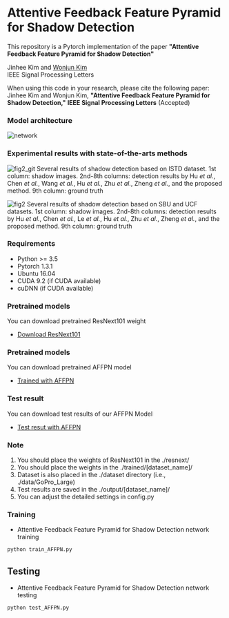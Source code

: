 # Attentive Feedback Feature Pyramid for Shadow Detection 

This repository is a Pytorch implementation of the paper **"Attentive Feedback Feature Pyramid for Shadow Detection"**

Jinhee Kim and [Wonjun Kim](https://sites.google.com/view/dcvl)  
IEEE Signal Processing Letters

When using this code in your research, please cite the following paper: Jinhee Kim and Wonjun Kim, **"Attentive Feedback Feature Pyramid for Shadow Detection,"** **IEEE Signal Processing Letters** (Accepted)

### Model architecture
![network](https://user-images.githubusercontent.com/60129726/97146672-944f3f00-17ab-11eb-9421-413bb2840c00.png)

### Experimental results with state-of-the-arts methods

![fig2_git](https://user-images.githubusercontent.com/60129726/80967835-f90b8b80-8e51-11ea-9b60-11e72f50a6cd.png)
Several results of shadow detection based on ISTD dataset. 1st column: shadow images. 2nd-8th columns: detection results by Hu *et al.*, Chen *et al.*, Wang *et al.*, Hu *et al.*, Zhu *et al.*, Zheng *et al.*, and the proposed method. 9th column: ground truth

![fig2](https://user-images.githubusercontent.com/60129726/80562585-1213d700-8a23-11ea-86e5-a75519bc322e.png)
Several results of shadow detection based on SBU and UCF datasets. 1st column: shadow images. 2nd-8th columns: detection results by Hu *et al.*, Chen *et al.*, Le *et al.*, Hu *et al.*, Zhu *et al.*, Zheng *et al.*, and the proposed method. 9th column: ground truth

### Requirements

* Python >= 3.5
* Pytorch 1.3.1
* Ubuntu 16.04
* CUDA 9.2 (if CUDA available)
* cuDNN (if CUDA available)

### Pretrained models
You can download pretrained ResNext101 weight
* [Download ResNext101](https://drive.google.com/drive/folders/1bTx9eB5_tcMYHSVAFyTpTHUDS_PHEIvg?usp=sharing)

### Pretrained models
You can download pretrained AFFPN model
* [Trained with AFFPN](https://drive.google.com/drive/folders/1cm4CmxCBoqVJlom5WCuL-mvLyf4-Jd_m?usp=sharing)

### Test result
You can download test results of our AFFPN Model
* [Test resut with AFFPN](https://drive.google.com/drive/folders/1yRrbVLmDZPY6VBG7IfSoXgbiQqrEwNVI?usp=sharing)

### Note 
1. You should place the weights of ResNext101 in the ./resnext/
2. You should place the weights in the ./trained/[dataset_name]/  
3. Dataset is also placed in the ./dataset directory  (i.e., ./data/GoPro_Large)
4. Test results are saved in the ./output/[dataset_name]/
5. You can adjust the detailed settings in config.py

### Training
* Attentive Feedback Feature Pyramid for Shadow Detection network training
```bash
python train_AFFPN.py
```
## Testing 
* Attentive Feedback Feature Pyramid for Shadow Detection  network testing
```bash
python test_AFFPN.py
```

